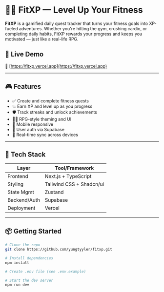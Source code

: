 # 🏋️‍♂️ FitXP — Level Up Your Fitness

**FitXP** is a gamified daily quest tracker that turns your fitness goals into XP-fueled adventures. Whether you're hitting the gym, crushing cardio, or completing daily habits, FitXP rewards your progress and keeps you motivated — just like a real-life RPG.

## 🚀 Live Demo

🔗 [https://fitxp.vercel.app](https://fitxp.vercel.app)

---

## 🎮 Features

- ✅ Create and complete fitness quests
- 💥 Earn XP and level up as you progress
- 🛡️ Track streaks and unlock achievements
- 🧙‍♂️ RPG-style theming and UI
- 📱 Mobile responsive
- 🔐 User auth via Supabase
- 🔄 Real-time sync across devices

---

## 🧱 Tech Stack

| Layer        | Tool/Framework     |
|--------------|--------------------|
| Frontend     | Next.js + TypeScript |
| Styling      | Tailwind CSS + Shadcn/ui |
| State Mgmt   | Zustand             |
| Backend/Auth | Supabase            |
| Deployment   | Vercel              |

---
<!-- TODO
## 📸 Screenshots

> _(Insert images or GIFs of app here. Use `/public/preview.png` or GitHub uploads.)_

--- -->

## 📦 Getting Started

```bash
# Clone the repo
git clone https://github.com/yungtyyler/fitxp.git

# Install dependencies
npm install

# Create .env file (see .env.example)

# Start the dev server
npm run dev
